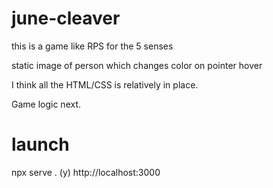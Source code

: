 # june-cleaver

this is a game like RPS for the 5 senses

static image of person which changes color on pointer hover

I think all the HTML/CSS is relatively in place. 

Game logic next.

# launch

npx serve .
(y)
http://localhost:3000
